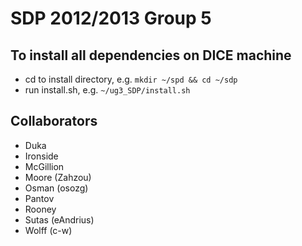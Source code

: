 # SDP 2012/2013 Group 5 #

## To install all dependencies on DICE machine ##
* cd to install directory, e.g. `mkdir ~/spd && cd ~/sdp`
* run install.sh, e.g. `~/ug3_SDP/install.sh`

## Collaborators ##
* Duka
* Ironside
* McGillion
* Moore (Zahzou)
* Osman (osozg)
* Pantov
* Rooney
* Sutas (eAndrius)
* Wolff (c-w)
